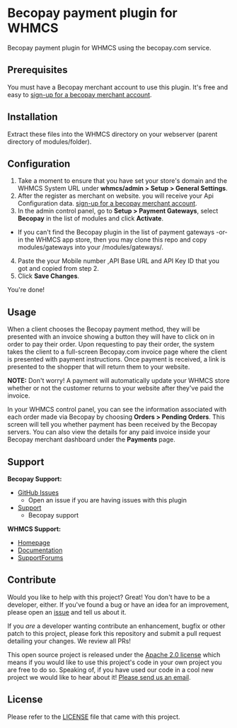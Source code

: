 # Becopay payment plugin for WHMCS


Becopay payment plugin for WHMCS using the becopay.com service.


## Prerequisites


You must have a Becopay merchant account to use this plugin.  It's free and easy to [sign-up for a becopay merchant account](https://becopay.com/en/merchant-register/).


## Installation

Extract these files into the WHMCS directory on your webserver (parent directory of
modules/folder).


## Configuration

1. Take a moment to ensure that you have set your store's domain and the WHMCS System URL under **whmcs/admin > Setup > General Settings**.
2. After the register as merchant on website. you will receive your Api Configuration data. [sign-up for a becopay merchant account](https://becopay.com/en/merchant-register/).
3. In the admin control panel, go to **Setup > Payment Gateways**, select **Becopay** in the list of modules and click **Activate**.
  * If you can't find the Becopay plugin in the list of payment gateways -or- in the WHMCS app store, then you may clone this repo and copy modules/gateways into your <whmcs root>/modules/gateways/.
4. Paste the your Mobile number ,API Base URL and API Key ID that you got and copied from step 2. 
8. Click **Save Changes**.

You're done!


## Usage

When a client chooses the Becopay payment method, they will be presented with an invoice showing a button they will have to click on in order to pay their order.  Upon requesting to pay their order, the system takes the client to a full-screen Becopay.com invoice page where the client is presented with payment instructions.  Once payment is received, a link is presented to the shopper that will return them to your website.

**NOTE:** Don't worry!  A payment will automatically update your WHMCS store whether or not the customer returns to your website after they've paid the invoice.

In your WHMCS control panel, you can see the information associated with each order made via Becopay by choosing **Orders > Pending Orders**.  This screen will tell you whether payment has been received by the Becopay servers.  You can also view the details for any paid invoice inside your Becopay merchant dashboard under the **Payments** page.

## Support

**Becopay Support:**

* [GitHub Issues](https://github.com/becopay/Whmcs-Becopay-Gateway/issues)
  * Open an issue if you are having issues with this plugin
* [Support](https://becopay.com/en/support/#contact-us)
  * Becopay support

**WHMCS Support:**

* [Homepage](https://www.whmcs.com/)
* [Documentation](http://docs.whmcs.com/Main_Page)
* [SupportForums](http://forum.whmcs.com/)

## Contribute

Would you like to help with this project?  Great!  You don't have to be a developer, either.  If you've found a bug or have an idea for an improvement, please open an [issue](https://github.com/becopay/Whmcs-Becopay-Gateway/issues) and tell us about it.

If you *are* a developer wanting contribute an enhancement, bugfix or other patch to this project, please fork this repository and submit a pull request detailing your changes. We review all PRs!

This open source project is released under the [Apache 2.0 license](https://opensource.org/licenses/Apache-2.0) which means if you would like to use this project's code in your own project you are free to do so.  Speaking of, if you have used our code in a cool new project we would like to hear about it!  [Please send us an email](mailto:io@becopay.com).

## License

Please refer to the [LICENSE](https://github.com/becopay/Whmcs-Becopay-Gateway/blob/master/LICENSE.txt) file that came with this project.
